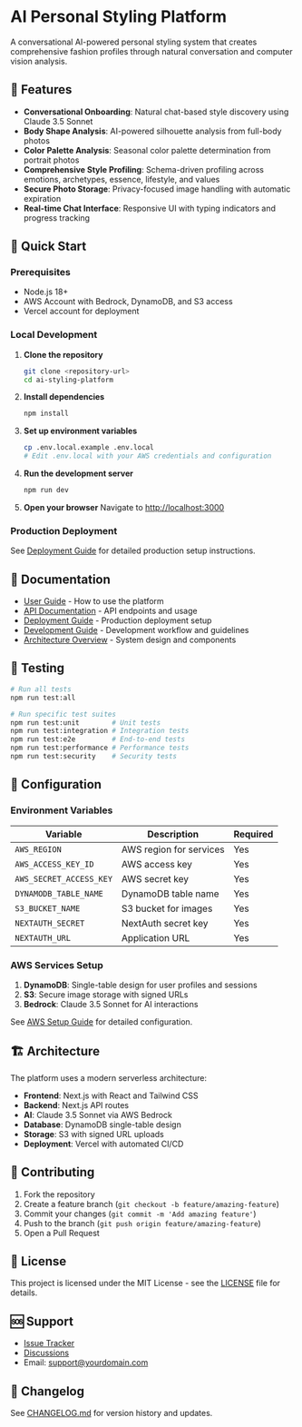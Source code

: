 # AI Personal Styling Platform

A conversational AI-powered personal styling system that creates comprehensive fashion profiles through natural conversation and computer vision analysis.

## 🌟 Features

- **Conversational Onboarding**: Natural chat-based style discovery using Claude 3.5 Sonnet
- **Body Shape Analysis**: AI-powered silhouette analysis from full-body photos
- **Color Palette Analysis**: Seasonal color palette determination from portrait photos
- **Comprehensive Style Profiling**: Schema-driven profiling across emotions, archetypes, essence, lifestyle, and values
- **Secure Photo Storage**: Privacy-focused image handling with automatic expiration
- **Real-time Chat Interface**: Responsive UI with typing indicators and progress tracking

## 🚀 Quick Start

### Prerequisites

- Node.js 18+ 
- AWS Account with Bedrock, DynamoDB, and S3 access
- Vercel account for deployment

### Local Development

1. **Clone the repository**
   ```bash
   git clone <repository-url>
   cd ai-styling-platform
   ```

2. **Install dependencies**
   ```bash
   npm install
   ```

3. **Set up environment variables**
   ```bash
   cp .env.local.example .env.local
   # Edit .env.local with your AWS credentials and configuration
   ```

4. **Run the development server**
   ```bash
   npm run dev
   ```

5. **Open your browser**
   Navigate to [http://localhost:3000](http://localhost:3000)

### Production Deployment

See [Deployment Guide](./deployment.md) for detailed production setup instructions.

## 📖 Documentation

- [User Guide](./user-guide.md) - How to use the platform
- [API Documentation](./api.md) - API endpoints and usage
- [Deployment Guide](./deployment.md) - Production deployment setup
- [Development Guide](./development.md) - Development workflow and guidelines
- [Architecture Overview](./architecture.md) - System design and components

## 🧪 Testing

```bash
# Run all tests
npm run test:all

# Run specific test suites
npm run test:unit        # Unit tests
npm run test:integration # Integration tests
npm run test:e2e         # End-to-end tests
npm run test:performance # Performance tests
npm run test:security    # Security tests
```

## 🔧 Configuration

### Environment Variables

| Variable | Description | Required |
|----------|-------------|----------|
| `AWS_REGION` | AWS region for services | Yes |
| `AWS_ACCESS_KEY_ID` | AWS access key | Yes |
| `AWS_SECRET_ACCESS_KEY` | AWS secret key | Yes |
| `DYNAMODB_TABLE_NAME` | DynamoDB table name | Yes |
| `S3_BUCKET_NAME` | S3 bucket for images | Yes |
| `NEXTAUTH_SECRET` | NextAuth secret key | Yes |
| `NEXTAUTH_URL` | Application URL | Yes |

### AWS Services Setup

1. **DynamoDB**: Single-table design for user profiles and sessions
2. **S3**: Secure image storage with signed URLs
3. **Bedrock**: Claude 3.5 Sonnet for AI interactions

See [AWS Setup Guide](../infrastructure/aws-setup.md) for detailed configuration.

## 🏗️ Architecture

The platform uses a modern serverless architecture:

- **Frontend**: Next.js with React and Tailwind CSS
- **Backend**: Next.js API routes
- **AI**: Claude 3.5 Sonnet via AWS Bedrock
- **Database**: DynamoDB single-table design
- **Storage**: S3 with signed URL uploads
- **Deployment**: Vercel with automated CI/CD

## 🤝 Contributing

1. Fork the repository
2. Create a feature branch (`git checkout -b feature/amazing-feature`)
3. Commit your changes (`git commit -m 'Add amazing feature'`)
4. Push to the branch (`git push origin feature/amazing-feature`)
5. Open a Pull Request

## 📝 License

This project is licensed under the MIT License - see the [LICENSE](LICENSE) file for details.

## 🆘 Support

- [Issue Tracker](https://github.com/your-org/ai-styling-platform/issues)
- [Discussions](https://github.com/your-org/ai-styling-platform/discussions)
- Email: support@yourdomain.com

## 🔄 Changelog

See [CHANGELOG.md](CHANGELOG.md) for version history and updates.